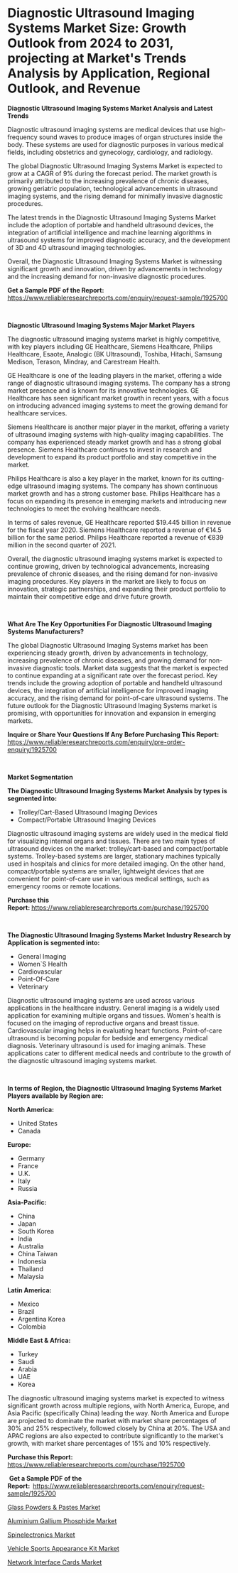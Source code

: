 <p><h1>Diagnostic Ultrasound Imaging Systems Market Size: Growth Outlook from 2024 to 2031, projecting at Market's Trends Analysis by Application, Regional Outlook, and Revenue</h1></p><p><strong>Diagnostic Ultrasound Imaging Systems Market Analysis and Latest Trends</strong></p>
<p><p>Diagnostic ultrasound imaging systems are medical devices that use high-frequency sound waves to produce images of organ structures inside the body. These systems are used for diagnostic purposes in various medical fields, including obstetrics and gynecology, cardiology, and radiology.</p><p>The global Diagnostic Ultrasound Imaging Systems Market is expected to grow at a CAGR of 9% during the forecast period. The market growth is primarily attributed to the increasing prevalence of chronic diseases, growing geriatric population, technological advancements in ultrasound imaging systems, and the rising demand for minimally invasive diagnostic procedures.</p><p>The latest trends in the Diagnostic Ultrasound Imaging Systems Market include the adoption of portable and handheld ultrasound devices, the integration of artificial intelligence and machine learning algorithms in ultrasound systems for improved diagnostic accuracy, and the development of 3D and 4D ultrasound imaging technologies.</p><p>Overall, the Diagnostic Ultrasound Imaging Systems Market is witnessing significant growth and innovation, driven by advancements in technology and the increasing demand for non-invasive diagnostic procedures.</p></p>
<p><strong>Get a Sample PDF of the Report:&nbsp;</strong> <a href="https://www.reliableresearchreports.com/enquiry/request-sample/1925700">https://www.reliableresearchreports.com/enquiry/request-sample/1925700</a></p>
<p>&nbsp;</p>
<p><strong>Diagnostic Ultrasound Imaging Systems Major Market Players</strong></p>
<p><p>The diagnostic ultrasound imaging systems market is highly competitive, with key players including GE Healthcare, Siemens Healthcare, Philips Healthcare, Esaote, Analogic (BK Ultrasound), Toshiba, Hitachi, Samsung Medison, Terason, Mindray, and Carestream Health.</p><p>GE Healthcare is one of the leading players in the market, offering a wide range of diagnostic ultrasound imaging systems. The company has a strong market presence and is known for its innovative technologies. GE Healthcare has seen significant market growth in recent years, with a focus on introducing advanced imaging systems to meet the growing demand for healthcare services.</p><p>Siemens Healthcare is another major player in the market, offering a variety of ultrasound imaging systems with high-quality imaging capabilities. The company has experienced steady market growth and has a strong global presence. Siemens Healthcare continues to invest in research and development to expand its product portfolio and stay competitive in the market.</p><p>Philips Healthcare is also a key player in the market, known for its cutting-edge ultrasound imaging systems. The company has shown continuous market growth and has a strong customer base. Philips Healthcare has a focus on expanding its presence in emerging markets and introducing new technologies to meet the evolving healthcare needs.</p><p>In terms of sales revenue, GE Healthcare reported $19.445 billion in revenue for the fiscal year 2020. Siemens Healthcare reported a revenue of €14.5 billion for the same period. Philips Healthcare reported a revenue of €839 million in the second quarter of 2021.</p><p>Overall, the diagnostic ultrasound imaging systems market is expected to continue growing, driven by technological advancements, increasing prevalence of chronic diseases, and the rising demand for non-invasive imaging procedures. Key players in the market are likely to focus on innovation, strategic partnerships, and expanding their product portfolio to maintain their competitive edge and drive future growth.</p></p>
<p>&nbsp;</p>
<p><strong>What Are The Key Opportunities For Diagnostic Ultrasound Imaging Systems Manufacturers?</strong></p>
<p><p>The global Diagnostic Ultrasound Imaging Systems market has been experiencing steady growth, driven by advancements in technology, increasing prevalence of chronic diseases, and growing demand for non-invasive diagnostic tools. Market data suggests that the market is expected to continue expanding at a significant rate over the forecast period. Key trends include the growing adoption of portable and handheld ultrasound devices, the integration of artificial intelligence for improved imaging accuracy, and the rising demand for point-of-care ultrasound systems. The future outlook for the Diagnostic Ultrasound Imaging Systems market is promising, with opportunities for innovation and expansion in emerging markets.</p></p>
<p><strong>Inquire or Share Your Questions If Any Before Purchasing This Report:</strong> <a href="https://www.reliableresearchreports.com/enquiry/pre-order-enquiry/1925700">https://www.reliableresearchreports.com/enquiry/pre-order-enquiry/1925700</a></p>
<p>&nbsp;</p>
<p><strong>Market Segmentation</strong></p>
<p><strong>The Diagnostic Ultrasound Imaging Systems Market Analysis by types is segmented into:</strong></p>
<p><ul><li>Trolley/Cart-Based Ultrasound Imaging Devices</li><li>Compact/Portable Ultrasound Imaging Devices</li></ul></p>
<p><p>Diagnostic ultrasound imaging systems are widely used in the medical field for visualizing internal organs and tissues. There are two main types of ultrasound devices on the market: trolley/cart-based and compact/portable systems. Trolley-based systems are larger, stationary machines typically used in hospitals and clinics for more detailed imaging. On the other hand, compact/portable systems are smaller, lightweight devices that are convenient for point-of-care use in various medical settings, such as emergency rooms or remote locations.</p></p>
<p><strong>Purchase this Report:&nbsp;</strong><a href="https://www.reliableresearchreports.com/purchase/1925700">https://www.reliableresearchreports.com/purchase/1925700</a></p>
<p>&nbsp;</p>
<p><strong>The Diagnostic Ultrasound Imaging Systems Market Industry Research by Application is segmented into:</strong></p>
<p><ul><li>General Imaging</li><li>Women`S Health</li><li>Cardiovascular</li><li>Point-Of-Care</li><li>Veterinary</li></ul></p>
<p><p>Diagnostic ultrasound imaging systems are used across various applications in the healthcare industry. General imaging is a widely used application for examining multiple organs and tissues. Women's health is focused on the imaging of reproductive organs and breast tissue. Cardiovascular imaging helps in evaluating heart functions. Point-of-care ultrasound is becoming popular for bedside and emergency medical diagnosis. Veterinary ultrasound is used for imaging animals. These applications cater to different medical needs and contribute to the growth of the diagnostic ultrasound imaging systems market.</p></p>
<p>&nbsp;</p>
<p><strong>In terms of Region, the Diagnostic Ultrasound Imaging Systems Market Players available by Region are:</strong></p>
<p>
    <p> <strong> North America: </strong>
        <ul>
            <li>United States</li>
            <li>Canada</li>
        </ul>
        </p> 
    <p> <strong> Europe: </strong>
        <ul>
            <li>Germany</li>
            <li>France</li>
            <li>U.K.</li>
            <li>Italy</li>
            <li>Russia</li>
        </ul>
        </p> 
    <p> <strong> Asia-Pacific: </strong>
        <ul>
            <li>China</li>
            <li>Japan</li>
            <li>South Korea</li>
            <li>India</li>
            <li>Australia</li>
            <li>China Taiwan</li>
            <li>Indonesia</li>
            <li>Thailand</li>
            <li>Malaysia</li>
        </ul>
        </p> 
    <p> <strong> Latin America: </strong>
        <ul>
            <li>Mexico</li>
            <li>Brazil</li>
            <li>Argentina Korea</li>
            <li>Colombia</li>
        </ul>
        </p> 
    <p> <strong> Middle East & Africa: </strong>
        <ul>
            <li>Turkey</li>
            <li>Saudi</li>
            <li>Arabia</li>
            <li>UAE</li>
            <li>Korea</li>
        </ul>
    </p>
    </p>
<p><p>The diagnostic ultrasound imaging systems market is expected to witness significant growth across multiple regions, with North America, Europe, and Asia Pacific (specifically China) leading the way. North America and Europe are projected to dominate the market with market share percentages of 30% and 25% respectively, followed closely by China at 20%. The USA and APAC regions are also expected to contribute significantly to the market's growth, with market share percentages of 15% and 10% respectively.</p></p>
<p><strong>Purchase this Report: </strong><a href="https://www.reliableresearchreports.com/purchase/1925700">https://www.reliableresearchreports.com/purchase/1925700</a></p>
<p>&nbsp;<strong>Get a Sample PDF of the Report:&nbsp;&nbsp;</strong><a href="https://www.reliableresearchreports.com/enquiry/request-sample/1925700">https://www.reliableresearchreports.com/enquiry/request-sample/1925700</a></p>
<p><strong></strong></p>
<p><p><a href="https://circular-yam-9b9.notion.site/Glass-Powders-Pastes-Market-Provides-Detailed-Segmentation-of-this-Market-based-on-Type-Applicati-8c19380d6b5b4119a902e0ce0813e050">Glass Powders & Pastes Market</a></p><p><a href="https://cedar-agate-3da.notion.site/Aluminium-Gallium-Phosphide-Market-Centers-on-Aspects-such-as-Market-Growth-Market-Share-Market-Op-0eb74a7379e24cada89fa7a93193fce3">Aluminium Gallium Phosphide Market</a></p><p><a href="https://view.publitas.com/reportprime-1/spinelectronics-market-offers-provide-insightful-data-for-the-time-period-from-2024-to-2031-and-also-provide-analysis-based-on-application-type-and-region/">Spinelectronics Market</a></p><p><a href="https://copper-carbon-84f.notion.site/Vehicle-Sports-Appearance-Kit-Market-Research-Report-The-Key-To-Successful-Business-Strategy-Foreca-01ce8a4675a44d82a5ff21f6076e322f">Vehicle Sports Appearance Kit Market</a></p><p><a href="https://view.publitas.com/reportprime-1/network-interface-cards-market-growth-market-trends-covid-19-impact-and-forecasts-for-period-from-2024-2031/">Network Interface Cards Market</a></p></p>